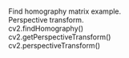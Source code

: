 <br> Find homography matrix example.
<br> Perspective transform.
<br> cv2.findHomography()
<br> cv2.getPerspectiveTransform()
<br> cv2.perspectiveTransform()